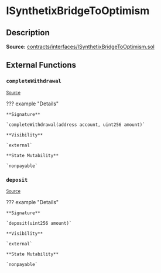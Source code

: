 # ISynthetixBridgeToOptimism

## Description

**Source:** [contracts/interfaces/ISynthetixBridgeToOptimism.sol](https://github.com/Synthetixio/synthetix/tree/v2.31.1-beta/contracts/interfaces/ISynthetixBridgeToOptimism.sol)

## External Functions

### `completeWithdrawal`

<sub>[Source](https://github.com/Synthetixio/synthetix/tree/v2.31.1-beta/contracts/interfaces/ISynthetixBridgeToOptimism.sol#L9)</sub>

??? example "Details"

    **Signature**

    `completeWithdrawal(address account, uint256 amount)`

    **Visibility**

    `external`

    **State Mutability**

    `nonpayable`

### `deposit`

<sub>[Source](https://github.com/Synthetixio/synthetix/tree/v2.31.1-beta/contracts/interfaces/ISynthetixBridgeToOptimism.sol#L6)</sub>

??? example "Details"

    **Signature**

    `deposit(uint256 amount)`

    **Visibility**

    `external`

    **State Mutability**

    `nonpayable`
